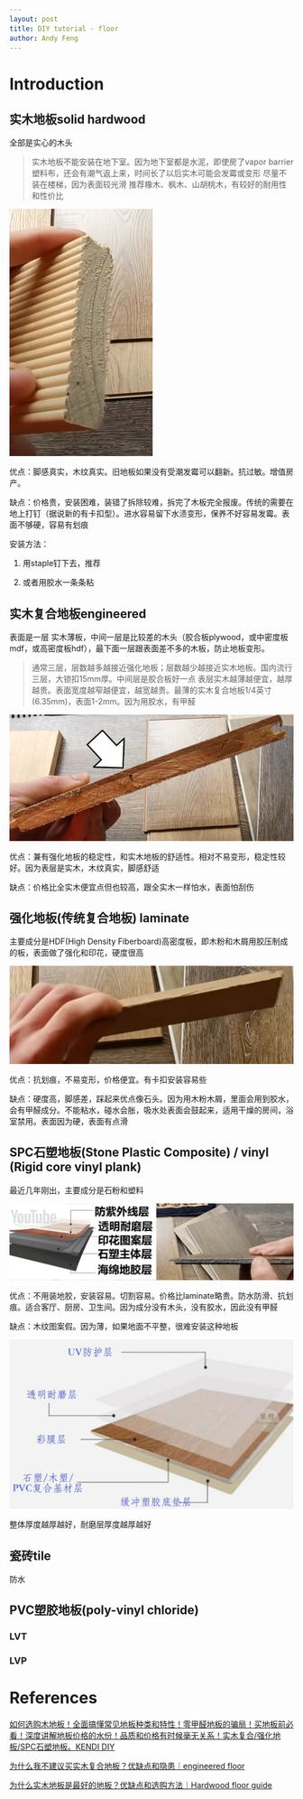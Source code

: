 ```yaml
---
layout: post
title: DIY tutorial - floor
author: Andy Feng
---
```


# Introduction
## 实木地板solid hardwood
全部是实心的木头
> 实木地板不能安装在地下室。因为地下室都是水泥，即使房了vapor barrier塑料布，还会有潮气返上来，时间长了以后实木可能会发霉或变形
> 尽量不装在楼梯，因为表面较光滑
> 推荐橡木、枫木、山胡桃木，有较好的耐用性和性价比

![](/images/posts/20210927-diy-2.jpg)

优点：脚感真实，木纹真实。旧地板如果没有受潮发霉可以翻新。抗过敏。增值房产。

缺点：价格贵，安装困难，装错了拆除较难，拆完了木板完全报废。传统的需要在地上打钉（据说新的有卡扣型）。进水容易留下水渍变形，保养不好容易发霉。表面不够硬，容易有划痕

安装方法：
1. 用staple钉下去，推荐

1. 或者用胶水一条条粘

## 实木复合地板engineered 

表面是一层 实木薄板，中间一层是比较差的木头（胶合板plywood，或中密度板mdf，或高密度板hdf），最下面一层跟表面差不多的木板，防止地板变形。
> 通常三层，层数越多越接近强化地板；层数越少越接近实木地板。国内流行三层，大锁扣15mm厚。中间层是胶合板好一点
> 表层实木越薄越便宜，越厚越贵。表面宽度越窄越便宜，越宽越贵。最薄的实木复合地板1/4英寸(6.35mm)，表面1-2mm。因为用胶水，有甲醛

![](/images/posts/20210927-diy-1.jpg)
 
优点：兼有强化地板的稳定性，和实木地板的舒适性。相对不易变形，稳定性较好。因为表层是实木，木纹真实，脚感舒适

缺点：价格比全实木便宜点但也较高，跟全实木一样怕水，表面怕刮伤

## 强化地板(传统复合地板) laminate
主要成分是HDF(High Density Fiberboard)高密度板，即木粉和木屑用胶压制成的板，表面做了强化和印花，硬度很高 

![](/images/posts/20210927-diy-3.jpg)

优点：抗划痕，不易变形，价格便宜。有卡扣安装容易些

缺点：硬度高，脚感差，踩起来优点像石头。因为用木粉木屑，里面会用到胶水，会有甲醛成分。不能粘水，碰水会胀，吸水处表面会鼓起来，适用干燥的房间，浴室禁用。表面因为硬，表面有点滑

## SPC石塑地板(Stone Plastic Composite) / vinyl (Rigid core vinyl plank)
最近几年刚出，主要成分是石粉和塑料 

![](/images/posts/20210927-diy-4.jpg)

优点：不用装地胶，安装容易。切割容易。价格比laminate略贵。防水防滑、抗划痕。适合客厅、厨房、卫生间。因为成分没有木头，没有胶水，因此没有甲醛

缺点：木纹图案假。因为薄，如果地面不平整，很难安装这种地板 

![](/images/posts/20211010-diy-45.jpg)

整体厚度越厚越好，耐磨层厚度越厚越好

## 瓷砖tile
防水

## PVC塑胶地板(poly-vinyl chloride)

### LVT
### LVP

# References

[如何选购木地板！全面搞懂常见地板种类和特性！零甲醛地板的骗局！买地板前必看！深度讲解地板价格的水份！品质和价格有时候毫无关系！实木复合/强化地板/SPC石塑地板。KENDI DIY](https://www.youtube.com/watch?v=In4-UieUr1o)

[为什么我不建议买实木复合地板？优缺点和隐患｜engineered floor](https://www.youtube.com/watch?v=kOuX5o5JncE)

[为什么实木地板是最好的地板？优缺点和选购方法｜Hardwood floor guide](https://www.youtube.com/watch?v=o0X5MRec5FQ)